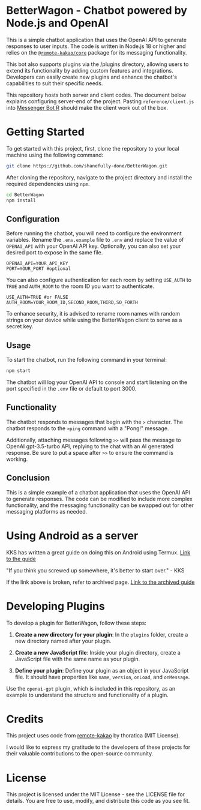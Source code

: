 # BetterWagon - Chatbot powered by Node.js and OpenAI

This is a simple chatbot application that uses the OpenAI API to generate responses to user inputs. The code is written in Node.js 18 or higher and relies on the [`@remote-kakao/core`](https://github.com/remote-kakao/core) package for its messaging functionality.

This bot also supports plugins via the /plugins directory, allowing users to extend its functionality by adding custom features and integrations. Developers can easily create new plugins and enhance the chatbot's capabilities to suit their specific needs.

This repository hosts both server and client codes. The document below explains configuring server-end of the project. Pasting `reference/client.js` into [Messenger Bot R](https://play.google.com/store/apps/details?id=com.xfl.msgbot&hl=ko&gl=US) should make the client work out of the box.

# Getting Started

To get started with this project, first, clone the repository to your local machine using the following command:

```bash
git clone https://github.com/shanefully-done/BetterWagon.git
```

After cloning the repository, navigate to the project directory and install the required dependencies using `npm`.

```bash
cd BetterWagon
npm install
```

## Configuration

Before running the chatbot, you will need to configure the environment variables. Rename the `.env.example` file to `.env` and replace the value of `OPENAI_API` with your OpenAI API key. Optionally, you can also set your desired port to expose in the same file.

```
OPENAI_API=YOUR_API_KEY
PORT=YOUR_PORT #optional
```

You can also configure authentication for each room by setting `USE_AUTH` to `TRUE` and `AUTH_ROOM` to the room ID you want to authenticate.

```
USE_AUTH=TRUE #or FALSE
AUTH_ROOM=YOUR_ROOM_ID,SECOND_ROOM,THIRD,SO_FORTH
```

To enhance security, it is advised to rename room names with random strings on your device while using the BetterWagon client to serve as a secret key.

## Usage

To start the chatbot, run the following command in your terminal:

```bash
npm start
```

The chatbot will log your OpenAI API to console and start listening on the port specified in the `.env` file or default to port 3000.

## Functionality

The chatbot responds to messages that begin with the `>` character. The chatbot responds to the `>ping` command with a "Pong!" message.

Additionally, attaching messages following `>>` will pass the message to OpenAI gpt-3.5-turbo API, replying to the chat with an AI generated response. Be sure to put a space after `>>` to ensure the command is working.

## Conclusion

This is a simple example of a chatbot application that uses the OpenAI API to generate responses. The code can be modified to include more complex functionality, and the messaging functionality can be swapped out for other messaging platforms as needed.

# Using Android as a server

KKS has written a great guide on doing this on Android using Termux. [Link to the guide](https://iris-kilometer-f84.notion.site/readme-43ed9bb956ae44e4824105087c83a1f5)

"If you think you screwed up somewhere, it's better to start over." - KKS

If the link above is broken, refer to archived page. [Link to the archived guide](https://web.archive.org/web/20240319035753/https://iris-kilometer-f84.notion.site/readme-43ed9bb956ae44e4824105087c83a1f5)

# Developing Plugins

To develop a plugin for BetterWagon, follow these steps:

1. **Create a new directory for your plugin**: In the `plugins` folder, create a new directory named after your plugin.

2. **Create a new JavaScript file**: Inside your plugin directory, create a JavaScript file with the same name as your plugin.

3. **Define your plugin**: Define your plugin as an object in your JavaScript file. It should have properties like `name`, `version`, `onLoad`, and `onMessage`.

Use the `openai-gpt` plugin, which is included in this repository, as an example to understand the structure and functionality of a plugin.

# Credits

This project uses code from [remote-kakao](https://github.com/remote-kakao) by thoratica (MIT License).

I would like to express my gratitude to the developers of these projects for their valuable contributions to the open-source community.

# License

This project is licensed under the MIT License - see the LICENSE file for details. You are free to use, modify, and distribute this code as you see fit.
